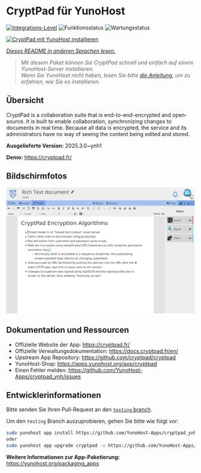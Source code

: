 <!--
N.B.: Diese README wurde automatisch von <https://github.com/YunoHost/apps/tree/master/tools/readme_generator> generiert.
Sie darf NICHT von Hand bearbeitet werden.
-->

# CryptPad für YunoHost

[![Integrations-Level](https://apps.yunohost.org/badge/integration/cryptpad)](https://ci-apps.yunohost.org/ci/apps/cryptpad/)
![Funktionsstatus](https://apps.yunohost.org/badge/state/cryptpad)
![Wartungsstatus](https://apps.yunohost.org/badge/maintained/cryptpad)

[![CryptPad mit YunoHost installieren](https://install-app.yunohost.org/install-with-yunohost.svg)](https://install-app.yunohost.org/?app=cryptpad)

*[Dieses README in anderen Sprachen lesen.](./ALL_README.md)*

> *Mit diesem Paket können Sie CryptPad schnell und einfach auf einem YunoHost-Server installieren.*  
> *Wenn Sie YunoHost nicht haben, lesen Sie bitte [die Anleitung](https://yunohost.org/install), um zu erfahren, wie Sie es installieren.*

## Übersicht

CryptPad is a collaboration suite that is end-to-end-encrypted and open-source. It is built to enable collaboration, synchronizing changes to documents in real time. Because all data is encrypted, the service and its administrators have no way of seeing the content being edited and stored.

**Ausgelieferte Version:** 2025.3.0~ynh1

**Demo:** <https://cryptpad.fr/>

## Bildschirmfotos

![Bildschirmfotos von CryptPad](./doc/screenshots/screenshot.png)

## Dokumentation und Ressourcen

- Offizielle Website der App: <https://cryptpad.fr/>
- Offizielle Verwaltungsdokumentation: <https://docs.cryptpad.fr/en/>
- Upstream App Repository: <https://github.com/cryptpad/cryptpad>
- YunoHost-Shop: <https://apps.yunohost.org/app/cryptpad>
- Einen Fehler melden: <https://github.com/YunoHost-Apps/cryptpad_ynh/issues>

## Entwicklerinformationen

Bitte senden Sie Ihren Pull-Request an den [`testing` branch](https://github.com/YunoHost-Apps/cryptpad_ynh/tree/testing).

Um den `testing` Branch auszuprobieren, gehen Sie bitte wie folgt vor:

```bash
sudo yunohost app install https://github.com/YunoHost-Apps/cryptpad_ynh/tree/testing --debug
oder
sudo yunohost app upgrade cryptpad -u https://github.com/YunoHost-Apps/cryptpad_ynh/tree/testing --debug
```

**Weitere Informationen zur App-Paketierung:** <https://yunohost.org/packaging_apps>
